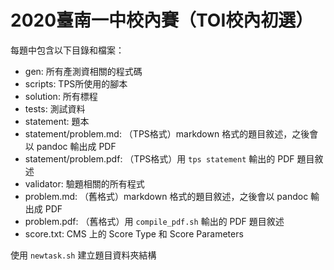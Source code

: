 # 2020臺南一中校內賽（TOI校內初選）

每題中包含以下目錄和檔案：
 - gen: 所有產測資相關的程式碼
 - scripts: TPS所使用的腳本
 - solution: 所有標程
 - tests: 測試資料
 - statement: 題本
 - statement/problem.md: （TPS格式）markdown 格式的題目敘述，之後會以 pandoc 輸出成 PDF
 - statement/problem.pdf: （TPS格式）用 `tps statement` 輸出的 PDF 題目敘述
 - validator: 驗題相關的所有程式
 - problem.md: （舊格式）markdown 格式的題目敘述，之後會以 pandoc 輸出成 PDF
 - problem.pdf: （舊格式）用 `compile_pdf.sh` 輸出的 PDF 題目敘述
 - score.txt: CMS 上的 Score Type 和 Score Parameters
 
使用 `newtask.sh` 建立題目資料夾結構
